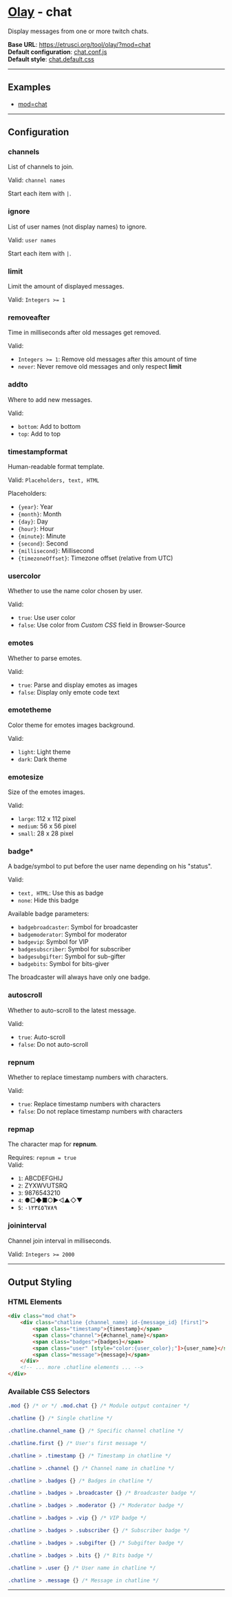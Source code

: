 # [Olay](../../../README.md) - chat

Display messages from one or more twitch chats.

**Base URL**: <https://etrusci.org/tool/olay/?mod=chat>  
**Default configuration**: [chat.conf.js](./chat.conf.js)  
**Default style**: [chat.default.css](./chat.default.css)

---

## Examples

- [mod=chat](https://etrusci.org/tool/olay/?mod=chat)

---

## Configuration

### channels

List of channels to join.

Valid: `channel names`

Start each item with `|`.

### ignore

List of user names (not display names) to ignore.

Valid: `user names`

Start each item with `|`.

### limit

Limit the amount of displayed messages.

Valid: `Integers >= 1`

### removeafter

Time in milliseconds after old messages get removed.

Valid:

- `Integers >= 1`: Remove old messages after this amount of time
- `never`: Never remove old messages and only respect **limit**

### addto

Where to add new messages.

Valid:

- `bottom`: Add to bottom
- `top`: Add to top

### timestampformat

Human-readable format template.

Valid: `Placeholders, text, HTML`

Placeholders:

- `{year}`: Year
- `{month}`: Month
- `{day}`: Day
- `{hour}`: Hour
- `{minute}`: Minute
- `{second}`: Second
- `{millisecond}`: Millisecond
- `{timezoneOffset}`: Timezone offset (relative from UTC)

### usercolor

Whether to use the name color chosen by user.

Valid:

- `true`: Use user color
- `false`: Use color from *Custom CSS* field in Browser-Source

### emotes

Whether to parse emotes.

Valid:

- `true`: Parse and display emotes as images
- `false`: Display only emote code text

### emotetheme

Color theme for emotes images background.

Valid:

- `light`: Light theme
- `dark`: Dark theme

### emotesize

Size of the emotes images.

Valid:

- `large`: 112 x 112 pixel
- `medium`: 56 x 56 pixel
- `small`: 28 x 28 pixel

### badge*

A badge/symbol to put before the user name depending on his "status".

Valid:

- `text, HTML`: Use this as badge
- `none`: Hide this badge

Available badge parameters:

- `badgebroadcaster`: Symbol for broadcaster
- `badgemoderator`: Symbol for moderator
- `badgevip`: Symbol for VIP
- `badgesubscriber`: Symbol for subscriber
- `badgesubgifter`: Symbol for sub-gifter
- `badgebits`: Symbol for bits-giver

The broadcaster will always have only one badge.

### autoscroll

Whether to auto-scroll to the latest message.

Valid:

- `true`: Auto-scroll
- `false`: Do not auto-scroll

### repnum

Whether to replace timestamp numbers with characters.

Valid:

- `true`: Replace timestamp numbers with characters
- `false`: Do not replace timestamp numbers with characters

### repmap

The character map for **repnum**.

Requires: `repnum = true`  
Valid:

- `1`: ABCDEFGHIJ
- `2`: ZYXWVUTSRQ
- `3`: 9876543210
- `4`: ●□◆■○▶◁▲◇▼
- `5`: ٠١٢٣٤٥٦٧٨٩

### joininterval

Channel join interval in milliseconds.

Valid: `Integers >= 2000`

---

## Output Styling

### HTML Elements

```html
<div class="mod chat">
    <div class="chatline {channel_name} id-{message_id} [first]">
        <span class="timestamp">{timestamp}</span>
        <span class="channel">{#channel_name}</span>
        <span class="badges">{badges}</span>
        <span class="user" [style="color:{user_color};"]>{user_name}</span>
        <span class="message">{message}</span>
    </div>
    <!-- ... more .chatline elements ... -->
</div>
```

### Available CSS Selectors

```css
.mod {} /* or */ .mod.chat {} /* Module output container */

.chatline {} /* Single chatline */

.chatline.channel_name {} /* Specific channel chatline */

.chatline.first {} /* User's first message */

.chatline > .timestamp {} /* Timestamp in chatline */

.chatline > .channel {} /* Channel name in chatline */

.chatline > .badges {} /* Badges in chatline */

.chatline > .badges > .broadcaster {} /* Broadcaster badge */

.chatline > .badges > .moderator {} /* Moderator badge */

.chatline > .badges > .vip {} /* VIP badge */

.chatline > .badges > .subscriber {} /* Subscriber badge */

.chatline > .badges > .subgifter {} /* Subgifter badge */

.chatline > .badges > .bits {} /* Bits badge */

.chatline > .user {} /* User name in chatline */

.chatline > .message {} /* Message in chatline */
```

---
